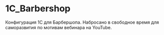 # 1C_Barbershop
Конфигурация 1С для Барбершопа. Набросано в свободное время для саморазвития по мотивам вебинара на YouTube.
